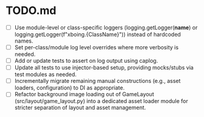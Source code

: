 # TODO.md

- [ ] Use module-level or class-specific loggers (logging.getLogger(__name__) or logging.getLogger(f"xboing.{ClassName}")) instead of hardcoded names.
- [ ] Set per-class/module log level overrides where more verbosity is needed.
- [ ] Add or update tests to assert on log output using caplog.
- [ ] Update all tests to use injector-based setup, providing mocks/stubs via test modules as needed.
- [ ] Incrementally migrate remaining manual constructions (e.g., asset loaders, configuration) to DI as appropriate.
- [ ] Refactor background image loading out of GameLayout (src/layout/game_layout.py) into a dedicated asset loader module for stricter separation of layout and asset management.
